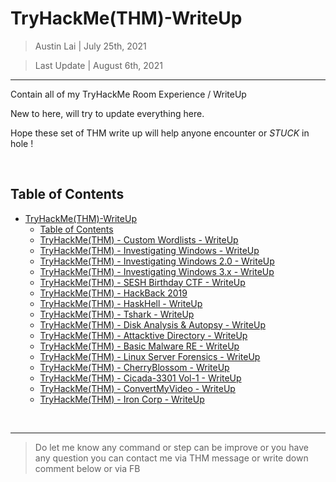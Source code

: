 # TryHackMe(THM)-WriteUp

> Austin Lai | July 25th, 2021

> Last Update | August 6th, 2021

---

<!-- Description -->

Contain all of my TryHackMe Room Experience / WriteUp

New to here, will try to update everything here.

Hope these set of THM write up will help anyone encounter or _STUCK_ in hole !

<!-- /Description -->

<br />

## Table of Contents

<!-- TOC -->

- [TryHackMe(THM)-WriteUp](#tryhackmethm-writeup)
    - [Table of Contents](#table-of-contents)
    - [TryHackMe(THM) - Custom Wordlists - WriteUp](https://github.com/austin-lai/TryHackMe-WriteUp/blob/master/TryHackMe(THM)-Custom%20Wordlists)
    - [TryHackMe(THM) - Investigating Windows - WriteUp](https://github.com/austin-lai/TryHackMe-WriteUp/tree/master/TryHackMe(THM)-Investigating%20Windows)
    - [TryHackMe(THM) - Investigating Windows 2.0 - WriteUp](https://github.com/austin-lai/TryHackMe-WriteUp/blob/master/TryHackMe(THM)-Investigating%20Windows%202.0)
    - [TryHackMe(THM) - Investigating Windows 3.x - WriteUp](https://github.com/austin-lai/TryHackMe-WriteUp/blob/master/TryHackMe(THM)-Investigating%20Windows%203.x)
    - [TryHackMe(THM) - SESH Birthday CTF - WriteUp](https://github.com/austin-lai/TryHackMe-WriteUp/tree/master/TryHackMe(THM)-SESH%20Birthday%20CTF)
    - [TryHackMe(THM) - HackBack 2019](https://github.com/austin-lai/TryHackMe-WriteUp/tree/master/TryHackMe(THM)-HackBack%202019)
    - [TryHackMe(THM) - HaskHell - WriteUp](https://github.com/austin-lai/TryHackMe-WriteUp/tree/master/TryHackMe(THM)-HaskHell)
    - [TryHackMe(THM) - Tshark - WriteUp](https://github.com/austin-lai/TryHackMe-WriteUp/tree/master/TryHackMe(THM)-Tshark)
    - [TryHackMe(THM) - Disk Analysis & Autopsy - WriteUp](https://github.com/austin-lai/TryHackMe-WriteUp/tree/master/TryHackMe(THM)-Disk%20Analysis%20%26%20Autopsy)
    - [TryHackMe(THM) - Attacktive Directory - WriteUp](https://github.com/austin-lai/TryHackMe-WriteUp/tree/master/TryHackMe(THM)-Attacktive%20Directory)
    - [TryHackMe(THM) - Basic Malware RE - WriteUp](https://github.com/austin-lai/TryHackMe-WriteUp/tree/master/TryHackMe(THM)-Basic%20Malware%20RE)
    - [TryHackMe(THM) - Linux Server Forensics - WriteUp](https://github.com/austin-lai/TryHackMe-WriteUp/tree/master/TryHackMe(THM)-Linux%20Server%20Forensics)
    - [TryHackMe(THM) - CherryBlossom - WriteUp](https://github.com/austin-lai/TryHackMe-WriteUp/tree/master/TryHackMe(THM)-CherryBlossom)
    - [TryHackMe(THM) - Cicada-3301 Vol-1 - WriteUp](https://github.com/austin-lai/TryHackMe-WriteUp/tree/master/TryHackMe(THM)-Cicada-3301%20Vol-1)
    - [TryHackMe(THM) - ConvertMyVideo - WriteUp](https://github.com/austin-lai/TryHackMe-WriteUp/tree/master/TryHackMe(THM)-ConvertMyVideo)
    - [TryHackMe(THM) - Iron Corp - WriteUp](https://github.com/austin-lai/TryHackMe-WriteUp/tree/master/TryHackMe(THM)-Iron%20Corp)

<!-- /TOC -->

<br />

---

> Do let me know any command or step can be improve or you have any question you can contact me via THM message or write down comment below or via FB





